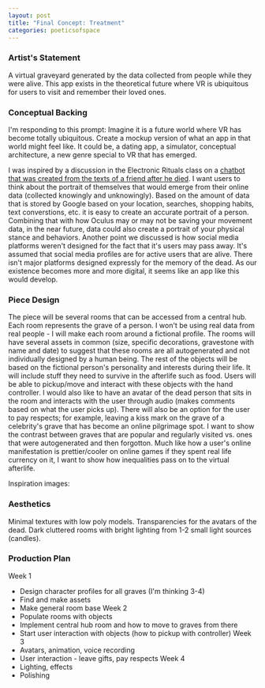 ```yaml
---
layout: post
title: "Final Concept: Treatment"
categories: poeticsofspace
---
```


### Artist's Statement ###
A virtual graveyard generated by the data collected from people while they were alive. This app exists in the theoretical future where VR is ubiquitous for users to visit and remember their loved ones.

### Conceptual Backing ###
I'm responding to this prompt:
Imagine it is a future world where VR has become totally ubiquitous. Create a mockup version of what an app in that world might feel like. It could be, a dating app, a simulator, conceptual architecture, a new genre special to VR that has emerged. 

I was inspired by a discussion in the Electronic Rituals class on a [chatbot that was created from the texts of a friend after he died](https://www.theverge.com/a/luka-artificial-intelligence-memorial-roman-mazurenko-bot). I want users to think about the portrait of themselves that would emerge from their online data (collected knowingly and unknowingly). Based on the amount of data that is stored by Google based on your location, searches, shopping habits, text converstions, etc. it is easy to create an accurate portrait of a person. Combining that with how Oculus may or may not be saving your movement data, in the near future, data could also create a portrait of your physical stance and behaviors. 
Another point we discussed is how social media platforms weren't designed for the fact that it's users may pass away. It's assumed that social media profiles are for active users that are alive. There isn't major platforms designed expressly for the memory of the dead. As our existence becomes more and more digital, it seems like an app like this would develop.

### Piece Design ###
The piece will be several rooms that can be accessed from a central hub. Each room represents the grave of a person. I won't be using real data from real people - I will make each room around a fictional profile. The rooms will have several assets in common (size, specific decorations, gravestone with name and date) to suggest that these rooms are all autogenerated and not individually designed by a human being. The rest of the objects will be based on the fictional person's personality and interests during their life. It will include stuff they need to survive in the afterlife such as food. Users will be able to pickup/move and interact with these objects with the hand controller. I would also like to have an avatar of the dead person that sits in the room and interacts with the user through audio (makes comments based on what the user picks up). There will also be an option for the user to pay respects; for example, leaving a kiss mark on the grave of a celebrity's grave that has become an online pilgrimage spot. I want to show the contrast between graves that are popular and regularly visited vs. ones that were autogenerated and then forgotton. Much like how a user's online manifestation is prettier/cooler on online games if they spent real life currency on it, I want to show how inequalities pass on to the virtual afterlife.

Inspiration images:


### Aesthetics ###
Minimal textures with low poly models.
Transparencies for the avatars of the dead.
Dark cluttered rooms with bright lighting from 1-2 small light sources (candles).

### Production Plan ###
Week 1
- Design character profiles for all graves (I'm thinking 3-4)
- Find and make assets
- Make general room base
Week 2
- Populate rooms with objects
- Implement central hub room and how to move to graves from there
- Start user interaction with objects (how to pickup with controller)
Week 3
- Avatars, animation, voice recording
- User interaction - leave gifts, pay respects
Week 4
- Lighting, effects
- Polishing


